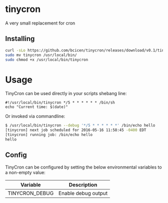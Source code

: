 # tinycron
A very small replacement for cron

## Installing

```bash
curl -sLo https://github.com/bcicen/tinycron/releases/download/v0.1/tinycron-0.1-linux-amd64
sudo mv tinycron /usr/local/bin/
sudo chmod +x /usr/local/bin/tinycron
```

# Usage

TinyCron can be used directly in your scripts shebang line:
```
#!/usr/local/bin/tinycron */5 * * * * * * /bin/sh
echo "Current time: $(date)"
```

Or invoked via commandline:
```bash
$ /usr/local/bin/tinycron --debug '*/5 * * * * * *' /bin/echo hello
[tinycron] next job scheduled for 2016-05-16 11:58:45 -0400 EDT
[tinycron] running job: /bin/echo hello
hello
```

## Config

TinyCron can be configured by setting the below environmental variables to a non-empty value:

Variable | Description
--- | ---
TINYCRON_DEBUG | Enable debug output
